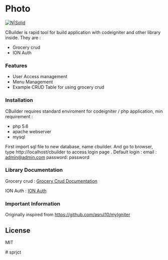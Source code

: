 # Photo

[![N|Solid](http://kodefresh.com/backpack/public/assets/img/favicon.png)](http://kodefresh.com)

CBuilder is rapid tool for build application with codeigniter and other library inside. They are : 

  - Grocery crud
  - ION Auth

### Features
  - User Access management
  - Menu Management
  - Example CRUD Table for using grocery crud
  

### Installation

CBuilder requires standard enviroment for codeigniter / php application, min requirement :
  - php 5.6
  - apache webserver
  - mysql

First import sql file to new database, name cbuilder. And go to browser, type http://localhost/cbuilder to access login page .
Default login :
email : admin@admin.com
password: password

### Library Documentation

Grocery crud :  [Grocery Crud Documentation](https://www.grocerycrud.com/documentation)

ION Auth :  [ION Auth](http://benedmunds.com/ion_auth/)

### Important Information
Originally inspired from https://github.com/asrul10/myIgniter

License
----

MIT



#   s p r j c t  
 